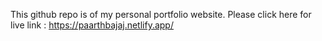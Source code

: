 This github repo is of my personal portfolio website. Please click here for live link : https://paarthbajaj.netlify.app/
